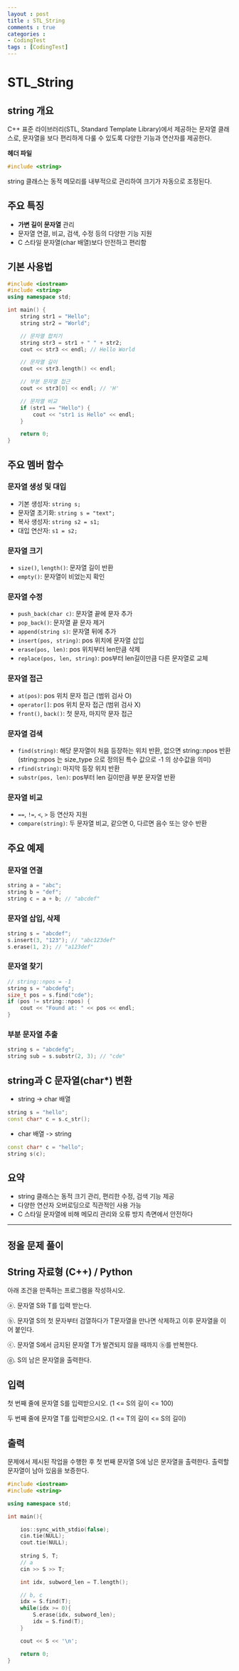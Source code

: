 ```yaml
---
layout : post
title : STL_String
comments : true
categories : 
- CodingTest
tags : [CodingTest]
---
```


# STL_String


## string 개요

C++ 표준 라이브러리(STL, Standard Template Library)에서 제공하는 문자열 클래스로,
문자열을 보다 편리하게 다룰 수 있도록 다양한 기능과 연산자를 제공한다.

**헤더 파일**
```cpp
#include <string>
```

string 클래스는 동적 메모리를 내부적으로 관리하여 크기가 자동으로 조정된다.


## 주요 특징

- **가변 길이 문자열** 관리
- 문자열 연결, 비교, 검색, 수정 등의 다양한 기능 지원
- C 스타일 문자열(char 배열)보다 안전하고 편리함


## 기본 사용법

```cpp
#include <iostream>
#include <string>
using namespace std;

int main() {
    string str1 = "Hello";
    string str2 = "World";

    // 문자열 합치기
    string str3 = str1 + " " + str2;
    cout << str3 << endl; // Hello World

    // 문자열 길이
    cout << str3.length() << endl;

    // 부분 문자열 접근
    cout << str3[0] << endl; // 'H'

    // 문자열 비교
    if (str1 == "Hello") {
        cout << "str1 is Hello" << endl;
    }

    return 0;
}
```


## 주요 멤버 함수

### 문자열 생성 및 대입

- 기본 생성자: `string s;`
- 문자열 초기화: `string s = "text";`
- 복사 생성자: `string s2 = s1;`
- 대입 연산자: `s1 = s2;`

### 문자열 크기

- `size()`, `length()`: 문자열 길이 반환
- `empty()`: 문자열이 비었는지 확인

### 문자열 수정

- `push_back(char c)`: 문자열 끝에 문자 추가
- `pop_back()`: 문자열 끝 문자 제거
- `append(string s)`: 문자열 뒤에 추가
- `insert(pos, string)`: pos 위치에 문자열 삽입
- `erase(pos, len)`: pos 위치부터 len만큼 삭제
- `replace(pos, len, string)`: pos부터 len길이만큼 다른 문자열로 교체

### 문자열 접근

- `at(pos)`: pos 위치 문자 접근 (범위 검사 O)
- `operator[]`: pos 위치 문자 접근 (범위 검사 X)
- `front()`, `back()`: 첫 문자, 마지막 문자 접근

### 문자열 검색

- `find(string)`: 해당 문자열이 처음 등장하는 위치 반환, 없으면 string::npos 반환 (string::npos 는 size_type 으로 정의된 특수 값으로 -1 의 상수값을 의미)
- `rfind(string)`: 마지막 등장 위치 반환
- `substr(pos, len)`: pos부터 len 길이만큼 부분 문자열 반환

### 문자열 비교

- `==`, `!=`, `<`, `>` 등 연산자 지원
- `compare(string)`: 두 문자열 비교, 같으면 0, 다르면 음수 또는 양수 반환


## 주요 예제

### 문자열 연결

```cpp
string a = "abc";
string b = "def";
string c = a + b; // "abcdef"
```

### 문자열 삽입, 삭제

```cpp
string s = "abcdef";
s.insert(3, "123"); // "abc123def"
s.erase(1, 2); // "a123def"
```

### 문자열 찾기

```cpp
// string::npos = -1
string s = "abcdefg";
size_t pos = s.find("cde");
if (pos != string::npos) {
    cout << "Found at: " << pos << endl;
}
```

### 부분 문자열 추출

```cpp
string s = "abcdefg";
string sub = s.substr(2, 3); // "cde"
```


## string과 C 문자열(char*) 변환

- string -> char 배열

```cpp
string s = "hello";
const char* c = s.c_str();
```

- char 배열 -> string

```cpp
const char* c = "hello";
string s(c);
```


## 요약

- string 클래스는 동적 크기 관리, 편리한 수정, 검색 기능 제공
- 다양한 연산자 오버로딩으로 직관적인 사용 가능
- C 스타일 문자열에 비해 메모리 관리와 오류 방지 측면에서 안전하다

---





## 정올 문제 풀이


## String 자료형 (C++) / Python

아래 조건을 만족하는 프로그램을 작성하시오.

ⓐ. 문자열 S와 T를 입력 받는다.

ⓑ. 문자열 S의 첫 문자부터 검열하다가 T문자열을 만나면 삭제하고 이후 문자열을 이어 붙인다.

ⓒ. 문자열 S에서 금지된 문자열 T가 발견되지 않을 때까지 ⓑ를 반복한다.

ⓓ. S의 남은 문자열을 출력한다.​ 


## 입력
첫 번째 줄에 문자열 S를 입력받으시오. (1 <= S의 길이 <= 100)

두 번째 줄에 문자열 T를 입력받으시오. (1 <=​ T의 길이 <= S의 길이)​


## 출력
문제에서 제시된 작업을 수행한 후 첫 번째 문자열 S에 남은 문자열을 출력한다. 출력할 문자열이 남아 있음을 보증한다.



```cpp
#include <iostream>
#include <string>

using namespace std;

int main(){

    ios::sync_with_stdio(false);
    cin.tie(NULL);
    cout.tie(NULL);
    
    string S, T;
    // a
    cin >> S >> T;

    int idx, subword_len = T.length();

    // b, c
    idx = S.find(T);
    while(idx >= 0){
        S.erase(idx, subword_len);
        idx = S.find(T);
    }

    cout << S << '\n';

    return 0;
}
```